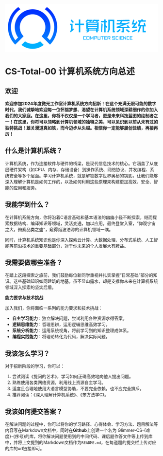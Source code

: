 ![标题](img/CS.png)

# CS-Total-00 计算机系统方向总述

## 欢迎

**欢迎参加2024年度微光工作室计算机系统方向招新！**在这个充满无限可能的数字时代，我们诚挚地欢迎每一位怀揣梦想、渴望在计算机系统领域深耕细作的你加入我们的大家庭。在这里，你将不仅仅是一个学习者，更是未来科技蓝图的绘制者之一！在这里，你将可以领略到计算机领域的独特之美，可以见识到以前从未有过的独特挑战！雄关漫道真如铁，而今迈步从头越。相信你一定能够**屡创佳绩，再接再厉！**

## 什么是计算机系统？

计算机系统，作为连接软件与硬件的桥梁，是现代信息技术的核心。它涵盖了从底层硬件架构（如CPU、内存、存储设备）到操作系统、网络协议、并发编程、系统安全等多个层面。学习计算机系统，就是解锁数字世界奥秘的钥匙，让我们能够深入理解计算机是如何工作的，以及如何利用这些原理来构建更加高效、安全、智能的应用和服务。

## 我能学到什么？

在计算机系统方向，你将沿着C语言基础和基本语法的幽幽小径不断探索，继而探索数据结构、编译知识等领域，灵活变通，加以应用，最终登堂入室，“仰观宇宙之大，俯察品类之盛”，窥得烟波浩渺的计算机领域一隅。

同时，计算机系统知识也是你深入探索云计算、大数据处理、分布式系统、人工智能等前沿技术的重要基础部分，对于你未来的个人发展大有脾益。

## 我需要做哪些准备？

在踏上这段探索之旅前，我们鼓励每位新同学重视并扎实掌握“日常基础”部分的知识。这些基础知识如同建筑的地基，虽不显山露水，却是支撑你未来在计算机系统领域深入探索的坚实后盾。

**能力要求与技术挑战**

加入我们，你将面临一系列的能力要求和技术挑战：

- **自主学习能力**：独立解决问题，尝试利用各种资源求得答案。
- **逻辑思维能力**：哲理思辨，运用逻辑思维高效学习。
- **系统分析能力**：运用系统视角，将前学习到的知识整理成体系。
- **编程实践能力**：将理论转化为代码，解决实际问题。

## 我该怎么学习？

对于招新阶段的学习，你可以：

1. 尝试阅读《提问的艺术》，学习如何正确高效地向他人提出问题。
2. 熟练使用各类网络资源，利用线上资源自主学习。
3. 适度且合理地使用大语言模型协助，不要完全依赖，也不应完全排斥。
4. 推荐阅读：《深入理解计算机系统》、《笨方法学C》。

## 我该如何提交答案？

在解决问题的过程中，你可以将你的学习路径、心得体会、学习方法、题目解法等内容写在Markdown文档中，同时在**Github**上创建一个名为	Glimmer-CS-{难度}-{序号}的库，将你解决问题使用到的中间代码、课后题作答文件等上传到库中，并将上文提到的Markdown文档作为`README.md`，在每道题的提交栏上传对应的库的url链接即可。
